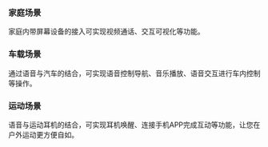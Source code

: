 ### 家庭场景
家庭内带屏幕设备的接入可实现视频通话、交互可视化等功能。

### 车载场景
通过语音与汽车的结合，可实现语音控制导航、音乐播放、语音交互进行车内控制等操作。

### 运动场景
语音与运动耳机的结合，可实现耳机唤醒、连接手机APP完成互动等功能，让您在户外运动更方便自如。





